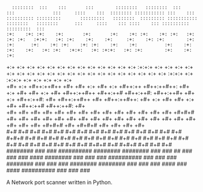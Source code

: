  
      ::::::::  :::    :::       :::        ::::::::   ::::::::  :::    :::              :::     ::::    :::  :::::::: ::::::::::: :::    ::: :::::::::: :::::::::       :::::::::   ::::::::  ::::::::: :::::::::::       ::::::::   ::::::::      :::     ::::    ::: ::::    ::: :::::::::: :::::::::  ::: 
    :+:    :+: :+:    :+:       :+:       :+:    :+: :+:    :+: :+:   :+:             :+: :+:   :+:+:   :+: :+:    :+:    :+:     :+:    :+: :+:        :+:    :+:      :+:    :+: :+:    :+: :+:    :+:    :+:          :+:    :+: :+:    :+:   :+: :+:   :+:+:   :+: :+:+:   :+: :+:        :+:    :+: :+:  
   +:+    +:+ +:+    +:+       +:+       +:+    +:+ +:+    +:+ +:+  +:+             +:+   +:+  :+:+:+  +:+ +:+    +:+    +:+     +:+    +:+ +:+        +:+    +:+      +:+    +:+ +:+    +:+ +:+    +:+    +:+          +:+        +:+         +:+   +:+  :+:+:+  +:+ :+:+:+  +:+ +:+        +:+    +:+ +:+   
  +#+    +:+ +#++:++#++       +#+       +#+    +:+ +#+    +:+ +#++:++             +#++:++#++: +#+ +:+ +#+ +#+    +:+    +#+     +#++:++#++ +#++:++#   +#++:++#:       +#++:++#+  +#+    +:+ +#++:++#:     +#+          +#++:++#++ +#+        +#++:++#++: +#+ +:+ +#+ +#+ +:+ +#+ +#++:++#   +#++:++#:  +#+    
 +#+    +#+ +#+    +#+       +#+       +#+    +#+ +#+    +#+ +#+  +#+            +#+     +#+ +#+  +#+#+# +#+    +#+    +#+     +#+    +#+ +#+        +#+    +#+      +#+        +#+    +#+ +#+    +#+    +#+                 +#+ +#+        +#+     +#+ +#+  +#+#+# +#+  +#+#+# +#+        +#+    +#+ +#+     
#+#    #+# #+#    #+#       #+#       #+#    #+# #+#    #+# #+#   #+#  #+#      #+#     #+# #+#   #+#+# #+#    #+#    #+#     #+#    #+# #+#        #+#    #+#      #+#        #+#    #+# #+#    #+#    #+#          #+#    #+# #+#    #+# #+#     #+# #+#   #+#+# #+#   #+#+# #+#        #+#    #+#          
########  ###    ###       ########## ########   ########  ###    ### ##       ###     ### ###    ####  ########     ###     ###    ### ########## ###    ###      ###         ########  ###    ###    ###           ########   ########  ###     ### ###    #### ###    #### ########## ###    ### ###       

                          
A Network port scanner written in Python.          